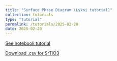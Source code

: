 ```yaml
---
title: "Surface Phase Diagram (Lykoi tutorial)"
collection: tutorials
type: "Tutorial"
permalink: /tutorials/2025-02-20
date: 2025-02-20
---
```


[See notebook tutorial](http://CifLord.github.io/files/notebooks/surface_phase_diagram.html)

[Download .csv for SrTiO3](http://CifLord.github.io/tutorial_ipynb/SrTiO3001_surface_energy.csv)
